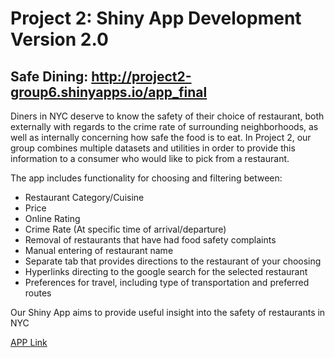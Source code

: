 # Project 2: Shiny App Development Version 2.0

## **Safe Dining**: http://project2-group6.shinyapps.io/app_final

Diners in NYC deserve to know the safety of their choice of restaurant, both externally with regards to the crime rate of surrounding neighborhoods, as well as internally concerning how safe the food is to eat. In Project 2, our group combines multiple datasets and utilities in order to provide this information to a consumer who would like to pick from a restaurant. 

The app includes functionality for choosing and filtering between:

+ Restaurant Category/Cuisine
+ Price
+ Online Rating 
+ Crime Rate (At specific time of arrival/departure)
+ Removal of restaurants that have had food safety complaints
+ Manual entering of restaurant name
+ Separate tab that provides directions to the restaurant of your choosing
+ Hyperlinks directing to the google search for the selected restaurant
+ Preferences for travel, including type of transportation and preferred routes





Our Shiny App aims to provide useful insight into the safety of restaurants in NYC

[APP Link](http://project2-group6.shinyapps.io/app_final)

